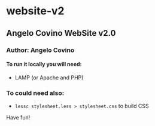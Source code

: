 # website-v2
## Angelo Covino WebSite v2.0

### Author: Angelo Covino

#### To run it locally you will need:
- LAMP (or Apache and PHP)

### To could need also:
- `lessc stylesheet.less > stylesheet.css` to build CSS

Have fun!

